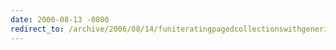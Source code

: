 ```yaml
---
date: 2006-08-13 -0800
redirect_to: /archive/2006/08/14/funiteratingpagedcollectionswithgenericsanditerators.aspx/
---
```

